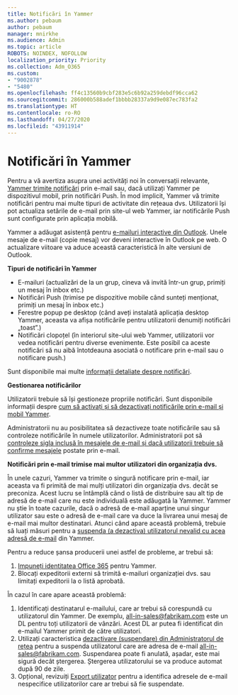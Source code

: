 ```yaml
---
title: Notificări în Yammer
ms.author: pebaum
author: pebaum
manager: mnirkhe
ms.audience: Admin
ms.topic: article
ROBOTS: NOINDEX, NOFOLLOW
localization_priority: Priority
ms.collection: Adm_O365
ms.custom:
- "9002878"
- "5480"
ms.openlocfilehash: ff4c13560b9cbf283e5c6b92a259debdf96cca62
ms.sourcegitcommit: 286000b588adef1bbbb28337a9d9e087ec783fa2
ms.translationtype: HT
ms.contentlocale: ro-RO
ms.lasthandoff: 04/27/2020
ms.locfileid: "43911914"
---
```

# <a name="notifications-in-yammer"></a>Notificări în Yammer

Pentru a vă avertiza asupra unei activități noi în conversații relevante, [Yammer trimite notificări](https://support.microsoft.com/en-gb/office/enable-or-disable-yammer-email-and-phone-notifications-93e530e0-189f-4768-8f28-7683d48cc996) prin e-mail sau, dacă utilizați Yammer pe dispozitivul mobil, prin notificări Push. În mod implicit, Yammer vă trimite notificări pentru mai multe tipuri de activitate din rețeaua dvs. Utilizatorii își pot actualiza setările de e-mail prin site-ul web Yammer, iar notificările Push sunt configurate prin aplicația mobilă. 

Yammer a adăugat asistență pentru [e-mailuri interactive din Outlook](https://techcommunity.microsoft.com/t5/outlook-blog/interactive-yammer-emails-in-outlook-on-the-web-are-here/ba-p/1209420). Unele mesaje de e-mail (copie mesaj) vor deveni interactive în Outlook pe web. O actualizare viitoare va aduce această caracteristică în alte versiuni de Outlook.

**Tipuri de notificări în Yammer**

- E-mailuri (actualizări de la un grup, cineva vă invită într-un grup, primiți un mesaj în inbox etc.)
- Notificări Push (trimise pe dispozitive mobile când sunteți menționat, primiți un mesaj în inbox etc.)
- Ferestre popup pe desktop (când aveți instalată aplicația desktop Yammer, aceasta va afișa notificările pentru utilizatorii denumiți notificări „toast”.)
- Notificări clopoțel (în interiorul site-ului web Yammer, utilizatorii vor vedea notificări pentru diverse evenimente. Este posibil ca aceste notificări să nu aibă întotdeauna asociată o notificare prin e-mail sau o notificare push.)

Sunt disponibile mai multe [informații detaliate despre notificări](https://support.microsoft.com/en-gb/office/enable-or-disable-yammer-email-and-phone-notifications-93e530e0-189f-4768-8f28-7683d48cc996).

**Gestionarea notificărilor**

Utilizatorii trebuie să își gestioneze propriile notificări. Sunt disponibile informații despre [cum să activați și să dezactivați notificările prin e-mail și mobil Yammer](https://support.microsoft.com/en-gb/office/enable-or-disable-yammer-email-and-phone-notifications-93e530e0-189f-4768-8f28-7683d48cc996). 

Administratorii nu au posibilitatea să dezactiveze toate notificările sau să controleze notificările în numele utilizatorilor. Administratorii pot să [controleze sigla inclusă în mesajele de e-mail și dacă utilizatorii trebuie să confirme mesajele](https://docs.microsoft.com/yammer/configure-your-yammer-network/configure-email-and-yammer) postate prin e-mail.

**Notificări prin e-mail trimise mai multor utilizatori din organizația dvs.**

În unele cazuri, Yammer va trimite o singură notificare prin e-mail, iar aceasta va fi primită de mai mulți utilizatori din organizația dvs. decât se preconiza. Acest lucru se întâmplă când o listă de distribuire sau alt tip de adresă de e-mail care nu este individuală este adăugată la Yammer. Yammer nu știe în toate cazurile, dacă o adresă de e-mail aparține unui singur utilizator sau este o adresă de e-mail care va duce la livrarea unui mesaj de e-mail mai multor destinatari. Atunci când apare această problemă, trebuie să luați măsuri pentru a [suspenda (a dezactiva) utilizatorul nevalid cu acea adresă de e-mail](https://docs.microsoft.com/yammer/manage-yammer-users/add-block-or-remove-users#remove-users) din Yammer. 

Pentru a reduce șansa producerii unei astfel de probleme, ar trebui să:

1. [Impuneți identitatea Office 365](https://docs.microsoft.com/yammer/configure-your-yammer-network/enforce-office-365-identity) pentru Yammer.
2. Blocați expeditorii externi să trimită e-mailuri organizației dvs. sau limitați expeditorii la o listă aprobată.

În cazul în care apare această problemă:

1. Identificați destinatarul e-mailului, care ar trebui să corespundă cu utilizatorul din Yammer. De exemplu, all-in-sales@fabrikam.com este un DL pentru toți utilizatorii de vânzări. Acest DL ar putea fi identificat din e-mailul Yammer primit de către utilizatori.
2. Utilizați caracteristica [dezactivare (suspendare) din Administratorul de rețea](https://docs.microsoft.com/yammer/manage-yammer-users/add-block-or-remove-users#remove-users) pentru a suspenda utilizatorul care are adresa de e-mail all-in-sales@fabrikam.com. Suspendarea poate fi anulată, așadar, este mai sigură decât ștergerea. Ștergerea utilizatorului se va produce automat după 90 de zile.
3. Opțional, revizuiți [Export utilizator](https://docs.microsoft.com/yammer/manage-security-and-compliance/export-yammer-enterprise-data#ExportUsers) pentru a identifica adresele de e-mail nespecifice utilizatorilor care ar trebui să fie suspendate.
